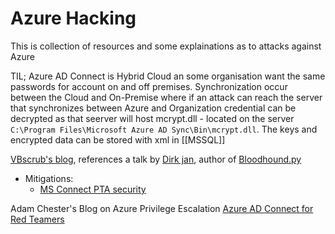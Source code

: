 # Azure Hacking

This is collection of resources and some explainations as to attacks against Azure  



TIL; Azure AD Connect is Hybrid Cloud an some organisation want the same passwords for account on and off premises. Synchronization occur between the Cloud and On-Premise where if an attack can reach the server that synchronizes between Azure and Organization credential can be decrypted as that seerver will host mcrypt.dll - located on the server `C:\Program Files\Microsoft Azure AD Sync\Bin\mcrypt.dll`. The keys and encrypted data can be stored with xml in [[MSSQL]]

[VBscrub's blog](https://vbscrub.com/2020/01/14/azure-ad-connect-database-exploit-priv-esc/), references a talk by [Dirk jan](https://www.youtube.com/watch?v=JEIR5oGCwdg), author of [Bloodhound.py](https://github.com/dirkjanm) 

- Mitigations:
	- [MS Connect PTA security](https://docs.microsoft.com/en-us/azure/active-directory/hybrid/how-to-connect-pta-security-deep-dive) 


Adam Chester's Blog on Azure Privilege Escalation [Azure AD Connect for Red Teamers](https://blog.xpnsec.com/azuread-connect-for-redteam/)